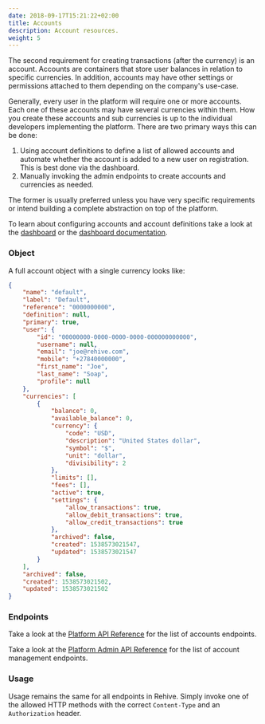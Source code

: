 ```yaml
---
date: 2018-09-17T15:21:22+02:00
title: Accounts
description: Account resources.
weight: 5
---
```


The second requirement for creating transactions (after the currency) is an account. Accounts are containers that store user balances in relation to specific currencies. In addition, accounts may have other settings or permissions attached to them depending on the company's use-case.

Generally, every user in the platform will require one or more accounts. Each one of these accounts may have several currencies within them. How you create these accounts and sub currencies is up to the individual developers implementing the platform. There are two primary ways this can be done:

1. Using account definitions to define a list of allowed accounts and automate whether the account is added to a new user on registration. This is best done via the dashboard.
2. Manually invoking the admin endpoints to create accounts and currencies as needed.

The former is usually preferred unless you have very specific requirements or intend building a complete abstraction on top of the platform.

<aside class="notice">
    To learn about configuring accounts and account definitions take a look at the <a href="https://dashboard.rehive.com" target="_blank">dashboard</a> or the <a href="/dashboard/get-started/introduction/" target="_blank">dashboard documentation</a>.
</aside>

### Object

A full account object with a single currency looks like:

```json
{
    "name": "default",
    "label": "Default",
    "reference": "0000000000",
    "definition": null,
    "primary": true,
    "user": {
        "id": "00000000-0000-0000-0000-000000000000",
        "username": null,
        "email": "joe@rehive.com",
        "mobile": "+27840000000",
        "first_name": "Joe",
        "last_name": "Soap",
        "profile": null
    },
    "currencies": [
        {
            "balance": 0,
            "available_balance": 0,
            "currency": {
                "code": "USD",
                "description": "United States dollar",
                "symbol": "$",
                "unit": "dollar",
                "divisibility": 2
            },
            "limits": [],
            "fees": [],
            "active": true,
            "settings": {
                "allow_transactions": true,
                "allow_debit_transactions": true,
                "allow_credit_transactions": true
            },
            "archived": false,
            "created": 1538573021547,
            "updated": 1538573021547
        }
    ],
    "archived": false,
    "created": 1538573021502,
    "updated": 1538573021502
}
```

### Endpoints

Take a look at the [Platform API Reference](REPLACE) for the list of accounts endpoints.

Take a look at the [Platform Admin API Reference](REPLACE) for the list of account management endpoints.

### Usage

Usage remains the same for all endpoints in Rehive. Simply invoke one of the allowed HTTP methods with the correct `Content-Type` and an `Authorization` header.
